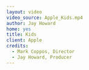 ```yaml
---
layout: video
video_source: Apple_Kids.mp4
author: Jay Howard
home: yes
title: Kids
client: Apple
credits:
  - Mark Coppos, Director
  - Jay Howard, Producer
---
```

